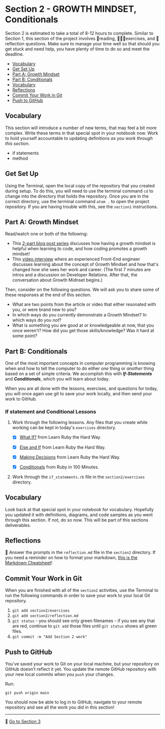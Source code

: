 # Section 2 - GROWTH MINDSET, Conditionals

Section 2 is estimated to take a total of 8-12 hours to complete. Similar to Section 1, this section of the project involves 📒reading, 👨🏽‍💻exercises, and 📝reflection questions. Make sure to manage your time well so that should you get stuck and need help, you have plenty of time to do so and meet the deadline.

- [Vocabulary](#vocabulary)
- [Get Set Up](#get-set-up)
- [Part A: Growth Mindset](#part-a-growth-mindset)
- [Part B: Conditionals](#part-b-conditionals)
- [Vocabulary](#vocabulary-1)
- [Reflections](#reflections)
- [Commit Your Work in Git](#commit-your-work-in-git)
- [Push to GitHub](#push-to-github)

## Vocabulary

This section will introduce a number of new terms, that may feel a bit more complex. Write these terms in that special spot in your notebook now. Work to hold yourself accountable to updating definitions _as you work through this section_.

- if statements
- method

## Get Set Up

Using the Terminal, open the local copy of the repository that you created during setup.  To do this, you will need to use the terminal command `cd` to change into the directory that holds the repository. Once you are in the correct directory, use the terminal command `atom .` to open the project repository. If you are having trouble with this, see the `section1` instructions.

## Part A: Growth Mindset

Read/watch one or both of the following:
- This [2-part blog post series](https://blog.mindsetworks.com/entry/how-having-a-growth-mindset-can-help-you-learn-to-code) discusses how having a growth mindset is helpful when learning to code, and how coding promotes a growth mindset!
- This [video interview](https://dev.to/hackflix_dev/how-to-hack-a-growth-mindset-b1g) where an experienced Front-End engineer discusses learning about the concept of Growth Mindset and how that's changed how she sees her work and career. (The first 7 minutes are intros and a discussion on Developer Relations. After that, the conversation about Growth Midnset begins.)

Then, consider on the following questions. We will ask you to share some of these responses at the end of this section.
- What are two points from the article or video that either resonated with you, or were brand new to you?
- In which ways do you currently demonstrate a Growth Mindset? In which ways do you _not_?
- What is something you are good at or knowledgeable at now, that you once weren't? How did you get those skills/knowledge? Was it hard at some point?

## Part B: Conditionals

One of the most important concepts in computer programming is knowing when and how to tell the computer to do either _one_ thing or _another_ thing based on a set of simple criteria.  We accomplish this with ***If-Statements*** and ***Conditionals***, which you will learn about today.

When you are all done with the lessons, exercises, and questions for today, you will once again use git to save your work locally, and then send your work to GitHub.

### If statement and Conditional Lessons

1. Work through the following lessons. Any files that you create while working can be kept in today's `exercises` directory.

    - [X] [What If?](https://learnrubythehardway.org/book/ex29.html) from Learn Ruby the Hard Way.

    - [X] [Else and If](https://learnrubythehardway.org/book/ex30.html) from Learn Ruby the Hard Way.

    - [X] [Making Decisions](https://learnrubythehardway.org/book/ex31.html) from Learn Ruby the Hard Way.

    - [X] [Conditionals](http://tutorials.jumpstartlab.com/projects/ruby_in_100_minutes.html#9.-conditionals) from Ruby in 100 Minutes.

1. Work through the `if_statements.rb` file in the `section2/exercises` directory.

## Vocabulary

Look back at that special spot in your notebook for vocabulary. Hopefully you updated it with definitions, diagrams, and code samples as you went through this section. If not, do so now. This will be part of this sections deliverables.

## Reflections

📝 Answer the prompts in the `reflection.md` file in the `section2` directory. If you need a reminder on how to format your markdown, [this is the Markdown Cheatsheet](https://github.com/adam-p/markdown-here/wiki/Markdown-Cheatsheet)!

## Commit Your Work in Git

When you are finished with all of the `section2` activities, use the Terminal to run the following commands in order to save your work to your local Git repository.

1. `git add section2/exercises`
2. `git add section2/reflection.md`
3. `git status` - you should see only green filenames - if you see any that are red, continue to `git add` those files until `git status` shows all green files.
4. `git commit -m "Add Section 2 work"`

## Push to GitHub

You've saved your work to Git on your local machine, but your repository on GitHub doesn't reflect it yet. You update the remote GitHub repository with your new local commits when you `push` your changes.

Run:

```
git push origin main
```

You should now be able to log in to GitHub, navigate to your remote repository and see all the work you did in this section!

***

🚀 [Go to Section 3](../section3)
